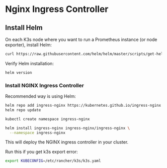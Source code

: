 # Nginx Ingress Controller
## **Install Helm**

On each K3s node where you want to run a Prometheus instance (or node exporter), install Helm:

```bash
curl https://raw.githubusercontent.com/helm/helm/master/scripts/get-helm-3 | bash
```

Verify Helm installation:

```bash
helm version
```
### **Install NGINX Ingress Controller**

Recommended way is using Helm:

```bash
helm repo add ingress-nginx https://kubernetes.github.io/ingress-nginx
helm repo update

kubectl create namespace ingress-nginx

helm install ingress-nginx ingress-nginx/ingress-nginx \
  --namespace ingress-nginx
```

This will deploy the NGINX ingress controller in your cluster.

Run this if you get k3s export error:
```bash
export KUBECONFIG=/etc/rancher/k3s/k3s.yaml
```
